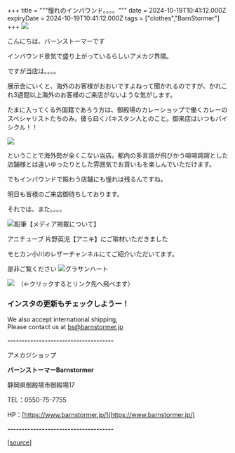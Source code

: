 +++
title = """憧れのインバウンド。。。。"""
date = 2024-10-19T10:41:12.000Z
expiryDate = 2024-10-19T10:41:12.000Z
tags = ["clothes","BarnStormer"]
+++
[![](https://stat.ameba.jp/user_images/20231023/16/barnstormer-go/b2/03/p/o0420015015354743273.png)](https://ameblo.jp/barnstormer-go/entry-12825670498.html)

こんにちは、バーンストーマーです

インバウンド景気で盛り上がっているらしいアメカジ界隈。

ですが当店は。。。。

展示会にいくと、海外のお客様がおおいですよねって聞かれるのですが、かれこれ3週間以上海外のお客様のご来店がないような気がします。

たまに入ってくる外国籍であろう方は、御殿場のカレーショップで働くカレーのスペシャリストたちのみ。彼ら曰くパキスタン人とのこと。御来店はいつもバイシクル！！

[![](https://stat.ameba.jp/user_images/20241019/18/barnstormer-go/af/dd/j/o0266019015499830073.jpg)](https://stat.ameba.jp/user_images/20241019/18/barnstormer-go/af/dd/j/o0266019015499830073.jpg)

ということで海外勢が全くこない当店。都内の多言語が飛びかう喧喧諤諤とした店舗様とは違いゆったりとした雰囲気でお買いもを楽しんでいただけます。

でもインバウンドで賑わう店舗にも憧れは残るんですね。

明日も皆様のご来店御待ちしております。

それでは、また。。。。

![鉛筆](https://stat100.ameba.jp/blog/ucs/img/char/char3/519.png)【メディア掲載について】

アニチューブ 片野英児【アニキ】にご取材いただきました

モヒカン小川のレザーチャンネルにてご紹介いただいてます。

是非ご覧ください ![グラサンハート](https://stat100.ameba.jp/blog/ucs/img/char/char3/148.png)

[![](https://stat.ameba.jp/user_images/20230412/16/barnstormer-go/6a/23/p/o0108010815269242493.png)](https://www.instagram.com/barnstormer_daily/)　（←クリックするとリンク先へ飛べます）

### インスタの更新もチェックしようー！

We also accept international shipping,  
Please contact us at bs@barnstormer.jp

**\-------------------------------------**

アメカジショップ

**バーンストーマーBarnstormer**

静岡県御殿場市御殿場17

TEL：0550-75-7755

HP：[https://www.barnstormer.jp/](https://www.barnstormer.jp/)

**\-------------------------------------**

[[source]](https://ameblo.jp/barnstormer-go/entry-12871877025.html)
